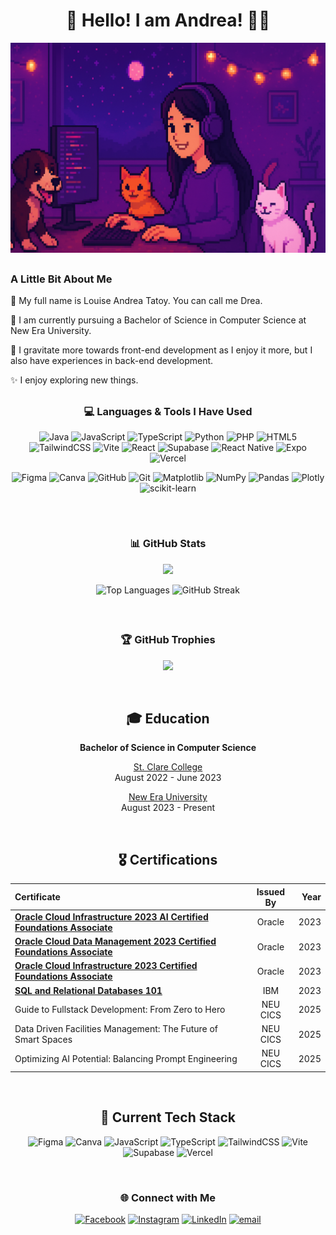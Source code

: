 <h1 align="center"> 💫 Hello! I am Andrea! 👋🏻</h1>

![pixel art](pixel_drea.png)

##

<h3> A Little Bit About Me </h3> 


🌟 My full name is Louise Andrea Tatoy. You can call me Drea.

🌠 I am currently pursuing a Bachelor of Science in Computer Science at New Era University.

🔭 I gravitate more towards front-end development as I enjoy it more, but I also have experiences in back-end development.

✨ I enjoy exploring new things. 

##  

<div align="center">
<h3 > 💻 Languages & Tools I Have Used </h3>

![Java](https://img.shields.io/badge/java-%23ED8B00.svg?style=flat&logo=openjdk&logoColor=white) 
![JavaScript](https://img.shields.io/badge/javascript-%23323330.svg?style=flat&logo=javascript&logoColor=%23F7DF1E) 
![TypeScript](https://img.shields.io/badge/typescript-%23007ACC.svg?style=flat&logo=typescript&logoColor=white) 
![Python](https://img.shields.io/badge/python-3670A0?style=flat&logo=python&logoColor=ffdd54) 
![PHP](https://img.shields.io/badge/php-%23777BB4.svg?style=flat&logo=php&logoColor=white) 
![HTML5](https://img.shields.io/badge/html5-%23E34F26.svg?style=flat&logo=html5&logoColor=white) 
![TailwindCSS](https://img.shields.io/badge/tailwindcss-%2338B2AC.svg?style=flat&logo=tailwind-css&logoColor=white) 
![Vite](https://img.shields.io/badge/vite-%23646CFF.svg?style=flat&logo=vite&logoColor=white) 
![React](https://img.shields.io/badge/react-%2320232a.svg?style=flat&logo=react&logoColor=%2361DAFB) ![Supabase](https://img.shields.io/badge/Supabase-3ECF8E?style=flat&logo=supabase&logoColor=white) 
![React Native](https://img.shields.io/badge/react_native-%2320232a.svg?style=flat&logo=react&logoColor=%2361DAFB) 
![Expo](https://img.shields.io/badge/expo-1C1E24?style=flat&logo=expo&logoColor=#D04A37) 
![Vercel](https://img.shields.io/badge/vercel-%23000000.svg?style=flat&logo=vercel&logoColor=white) 

![Figma](https://img.shields.io/badge/figma-%23F24E1E.svg?style=flat&logo=figma&logoColor=white) 
![Canva](https://img.shields.io/badge/Canva-%2300C4CC.svg?style=flat&logo=Canva&logoColor=white) 
![GitHub](https://img.shields.io/badge/github-%23121011.svg?style=flat&logo=github&logoColor=white) 
![Git](https://img.shields.io/badge/git-%23F05033.svg?style=flat&logo=git&logoColor=white)
![Matplotlib](https://img.shields.io/badge/Matplotlib-%23ffffff.svg?style=flat&logo=Matplotlib&logoColor=black) 
![NumPy](https://img.shields.io/badge/numpy-%23013243.svg?style=flat&logo=numpy&logoColor=white) 
![Pandas](https://img.shields.io/badge/pandas-%23150458.svg?style=flat&logo=pandas&logoColor=white) 
![Plotly](https://img.shields.io/badge/Plotly-%233F4F75.svg?style=flat&logo=plotly&logoColor=white) 
![scikit-learn](https://img.shields.io/badge/scikit--learn-%23F7931E.svg?style=flat&logo=scikit-learn&logoColor=white) 

</div>

##   

<br>

<div align="center">
<h3>📊 GitHub Stats</h3>

<p align="center">
  <img src="https://github-readme-stats.vercel.app/api?username=AndreaTatoy&theme=dark&hide_border=false&include_all_commits=true&count_private=false">
</p>
<p align="center">
  <img src="https://github-readme-stats.vercel.app/api/top-langs/?username=AndreaTatoy&theme=dark&hide_border=false&include_all_commits=true&count_private=false&layout=compact" height="150" alt="Top Languages">
  <img src="https://nirzak-streak-stats.vercel.app/?user=AndreaTatoy&theme=dark&hide_border=false" height="150" alt="GitHub Streak">
</p>
</div>

<br>

##  


<div align="center">
<h3> 🏆 GitHub Trophies </h3>

![](https://github-profile-trophy.vercel.app/?username=AndreaTatoy&theme=dark&no-frame=false&no-bg=true&margin-w=4)

</div>

<br> 

<div align="center">
  
## 🎓 Education

**Bachelor of Science in Computer Science**

[St. Clare College](https://stclareonline.com)  
  August 2022 - June 2023  
  
[New Era University](https://www.neu.edu.ph/)  
  August 2023 - Present

<br>

## 🎖 Certifications

| Certificate | Issued By | Year |
|:-----------|:------------:|------------:|
| [**Oracle Cloud Infrastructure 2023 AI Certified Foundations Associate**](https://catalog-education.oracle.com/pls/certview/sharebadge?id=0EA19F6ABB1775F789FCECF4BA49E5DFD7698F7B4894C8B8F45E8F187641701B)  | Oracle | 2023 |
| [**Oracle Cloud Data Management 2023 Certified Foundations Associate**](https://catalog-education.oracle.com/pls/certview/sharebadge?id=7DC8AFA11435C9283C656FE7C984A19FABA19C8EE30C3E3CEE022BB557FE59E0) | Oracle | 2023 |
| [**Oracle Cloud Infrastructure 2023 Certified Foundations Associate**](https://catalog-education.oracle.com/pls/certview/sharebadge?id=6E2EE4EC6CFFCBA9D4A6E1F24E5A20267AD907098B6AC7C2D62944227C295277) | Oracle | 2023 |
| [**SQL and Relational Databases 101**](https://courses.cognitiveclass.ai/certificates/2e9a5560a47a4afb8c9c6c98f7a7dee3) | IBM | 2023 | 
| Guide to Fullstack Development: From Zero to Hero | NEU CICS | 2025 |
| Data Driven Facilities Management: The Future of Smart Spaces | NEU CICS | 2025 |
| Optimizing AI Potential: Balancing Prompt Engineering | NEU CICS | 2025 |

<br> 

## 🔄 Current Tech Stack

![Figma](https://img.shields.io/badge/figma-%23F24E1E.svg?style=for-the-badge&logo=figma&logoColor=white) 
![Canva](https://img.shields.io/badge/Canva-%2300C4CC.svg?style=for-the-badge&logo=Canva&logoColor=white) 
![JavaScript](https://img.shields.io/badge/javascript-%23323330.svg?style=for-the-badge&logo=javascript&logoColor=%23F7DF1E) 
![TypeScript](https://img.shields.io/badge/typescript-%23007ACC.svg?style=for-the-badge&logo=typescript&logoColor=white)
![TailwindCSS](https://img.shields.io/badge/tailwindcss-%2338B2AC.svg?style=for-the-badge&logo=tailwind-css&logoColor=white) 
![Vite](https://img.shields.io/badge/vite-%23646CFF.svg?style=for-the-badge&logo=vite&logoColor=white)
![Supabase](https://img.shields.io/badge/Supabase-3ECF8E?style=for-the-badge&logo=supabase&logoColor=white) 
![Vercel](https://img.shields.io/badge/vercel-%23000000.svg?style=for-the-badge&logo=vercel&logoColor=white) 

<br>

### 🌐 Connect with Me

[![Facebook](https://img.shields.io/badge/Facebook-%231877F2.svg?logo=Facebook&logoColor=white)](https://facebook.com/louise.tatoy) 
[![Instagram](https://img.shields.io/badge/Instagram-%23E4405F.svg?logo=Instagram&logoColor=white)](https://instagram.com/drealouise_) 
[![LinkedIn](https://img.shields.io/badge/LinkedIn-%230077B5.svg?logo=linkedin&logoColor=white)](https://linkedin.com/in/louise-andrea-tatoy-447354383) 
[![email](https://img.shields.io/badge/Email-D14836?logo=gmail&logoColor=white)](mailto:tatoylouise0@gmail.com) 

</div>
